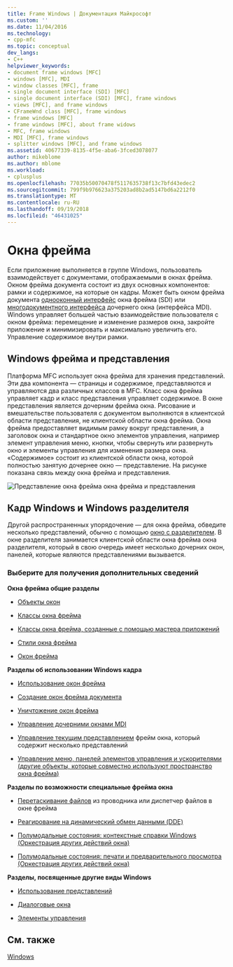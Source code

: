 ```yaml
---
title: Frame Windows | Документация Майкрософт
ms.custom: ''
ms.date: 11/04/2016
ms.technology:
- cpp-mfc
ms.topic: conceptual
dev_langs:
- C++
helpviewer_keywords:
- document frame windows [MFC]
- windows [MFC], MDI
- window classes [MFC], frame
- single document interface (SDI) [MFC]
- single document interface (SDI) [MFC], frame windows
- views [MFC], and frame windows
- CFrameWnd class [MFC], frame windows
- frame windows [MFC]
- frame windows [MFC], about frame widows
- MFC, frame windows
- MDI [MFC], frame windows
- splitter windows [MFC], and frame windows
ms.assetid: 40677339-8135-4f5e-aba6-3fced3078077
author: mikeblome
ms.author: mblome
ms.workload:
- cplusplus
ms.openlocfilehash: 77035b50070478f5117635738f13c7bfd43edec2
ms.sourcegitcommit: 799f9b976623a375203ad8b2ad5147bd6a2212f0
ms.translationtype: MT
ms.contentlocale: ru-RU
ms.lasthandoff: 09/19/2018
ms.locfileid: "46431025"
---
```

# <a name="frame-windows"></a>Окна фрейма

Если приложение выполняется в группе Windows, пользователь взаимодействует с документами, отображаемыми в окнах фрейма. Окном фрейма документа состоит из двух основных компонентов: рамки и содержимое, на которые он кадры. Может быть окном фрейма документа [однооконный интерфейс](../mfc/sdi-and-mdi.md) окна фрейма (SDI) или [многодокументного интерфейса](../mfc/sdi-and-mdi.md) дочернего окна (интерфейса MDI). Windows управляет большей частью взаимодействие пользователя с окном фрейма: перемещение и изменение размеров окна, закройте приложение и минимизировать и максимально увеличить его. Управление содержимое внутри рамки.

## <a name="frame-windows-and-views"></a>Windows фрейма и представления

Платформа MFC использует окна фрейма для хранения представлений. Эти два компонента — страницы и содержимое, представляются и управляются два различных классов в MFC. Класс окна фрейма управляет кадр и класс представления управляет содержимое. В окне представления является дочерним фрейма окна. Рисование и вмешательстве пользователя с документом выполняются в клиентской области представления, не клиентской области окна фрейма. Окна фрейма предоставляет видимым рамку вокруг представления, а заголовок окна и стандартное окно элементов управления, например элемент управления меню, кнопки, чтобы свернуть или развернуть окно и элементы управления для изменения размера окна. «Содержимое» состоит из клиентской области окна, которой полностью занятую дочернее окно — представление. На рисунке показана связь между окна фрейма и представления.

![Представление окна фрейма](../mfc/media/vc37fx1.gif "vc37fx1") окна фрейма и представления

## <a name="frame-windows-and-splitter-windows"></a>Кадр Windows и Windows разделителя

Другой распространенных упорядочение — для окна фрейма, обведите несколько представлений, обычно с помощью [окно с разделителем](../mfc/multiple-document-types-views-and-frame-windows.md). В окне разделителя занимается клиентской области окна фрейма окна разделителя, который в свою очередь имеет несколько дочерних окон, панелей, которые являются представлениями вызывается.

### <a name="what-do-you-want-to-know-more-about"></a>Выберите для получения дополнительных сведений

**Окна фрейма общие разделы**

- [Объекты окон](../mfc/window-objects.md)

- [Классы окна фрейма](../mfc/frame-window-classes.md)

- [Классы окна фрейма, созданные с помощью мастера приложений](../mfc/frame-window-classes-created-by-the-application-wizard.md)

- [Стили окна фрейма](../mfc/frame-window-styles-cpp.md)

- [Окон фрейма](../mfc/what-frame-windows-do.md)

**Разделы об использовании Windows кадра**

- [Использование окон фрейма](../mfc/using-frame-windows.md)

- [Создание окон фрейма документа](../mfc/creating-document-frame-windows.md)

- [Уничтожение окон фрейма](../mfc/destroying-frame-windows.md)

- [Управление дочерними окнами MDI](../mfc/managing-mdi-child-windows.md)

- [Управление текущим представлением](../mfc/managing-the-current-view.md) фрейм окна, который содержит несколько представлений

- [Управление меню, панелей элементов управления и ускорителями (другие объекты, которые совместно используют пространство окна фрейма)](../mfc/managing-menus-control-bars-and-accelerators.md)

**Разделы по возможности специальные фрейма окна**

- [Перетаскивание файлов](../mfc/dragging-and-dropping-files-in-a-frame-window.md) из проводника или диспетчер файлов в окне фрейма

- [Реагирование на динамический обмен данными (DDE)](../mfc/responding-to-dynamic-data-exchange-dde.md)

- [Полумодальные состояния: контекстные справки Windows (Оркестрация других действий окна)](../mfc/orchestrating-other-window-actions.md)

- [Полумодальные состояния: печати и предварительного просмотра (Оркестрация других действий окна)](../mfc/orchestrating-other-window-actions.md)

**Разделы, посвященные другие виды Windows**

- [Использование представлений](../mfc/using-views.md)

- [Диалоговые окна](../mfc/dialog-boxes.md)

- [Элементы управления](../mfc/controls-mfc.md)

## <a name="see-also"></a>См. также

[Windows](../mfc/windows.md)

